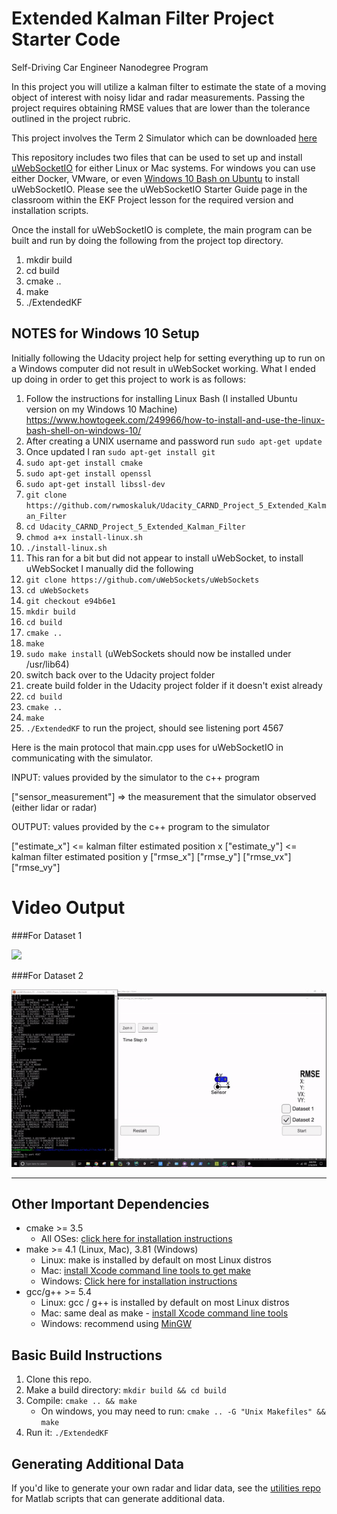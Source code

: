# Extended Kalman Filter Project Starter Code
Self-Driving Car Engineer Nanodegree Program

In this project you will utilize a kalman filter to estimate the state of a moving object of interest with noisy lidar and radar measurements. Passing the project requires obtaining RMSE values that are lower than the tolerance outlined in the project rubric. 

This project involves the Term 2 Simulator which can be downloaded [here](https://github.com/udacity/self-driving-car-sim/releases)

This repository includes two files that can be used to set up and install [uWebSocketIO](https://github.com/uWebSockets/uWebSockets) for either Linux or Mac systems. For windows you can use either Docker, VMware, or even [Windows 10 Bash on Ubuntu](https://www.howtogeek.com/249966/how-to-install-and-use-the-linux-bash-shell-on-windows-10/) to install uWebSocketIO. Please see the uWebSocketIO Starter Guide page in the classroom within the EKF Project lesson for the required version and installation scripts.

Once the install for uWebSocketIO is complete, the main program can be built and run by doing the following from the project top directory.

1. mkdir build
2. cd build
3. cmake ..
4. make
5. ./ExtendedKF

NOTES for Windows 10 Setup
---
Initially following the Udacity project help for setting everything up to run on a Windows computer did not result in uWebSocket working.  What I ended up doing in order to get this project to work is as follows:

1) Follow the instructions for installing Linux Bash (I installed Ubuntu version on my Windows 10 Machine)
https://www.howtogeek.com/249966/how-to-install-and-use-the-linux-bash-shell-on-windows-10/
2) After creating a UNIX username and password run `sudo apt-get update`
3) Once updated I ran `sudo apt-get install git`
4) `sudo apt-get install cmake`
5) `sudo apt-get install openssl`
6) `sudo apt-get install libssl-dev`
7) `git clone https://github.com/rwmoskaluk/Udacity_CARND_Project_5_Extended_Kalman_Filter`
8) `cd Udacity_CARND_Project_5_Extended_Kalman_Filter`
9) `chmod a+x install-linux.sh`
10) `./install-linux.sh`
11) This ran for a bit but did not appear to install uWebSocket, to install uWebSocket I manually did the following
12) `git clone https://github.com/uWebSockets/uWebSockets `
13) `cd uWebSockets `
14) `git checkout e94b6e1`
15) `mkdir build`
16) `cd build`
17) `cmake ..`
18) `make`
19) `sudo make install` (uWebSockets should now be installed under /usr/lib64)
20) switch back over to the Udacity project folder
21) create build folder in the Udacity project folder if it doesn't exist already
22) `cd build`
23) `cmake ..`
24) `make`
25) `./ExtendedKF` to run the project, should see listening port 4567

Here is the main protocol that main.cpp uses for uWebSocketIO in communicating with the simulator.


INPUT: values provided by the simulator to the c++ program

["sensor_measurement"] => the measurement that the simulator observed (either lidar or radar)


OUTPUT: values provided by the c++ program to the simulator

["estimate_x"] <= kalman filter estimated position x
["estimate_y"] <= kalman filter estimated position y
["rmse_x"]
["rmse_y"]
["rmse_vx"]
["rmse_vy"]

# Video Output
###For Dataset 1

<img src="video_output/dataset_1.gif?raw=true" width="720px">

###For Dataset 2

<img src="video_output/dataset_2.gif?raw=true" width="720px">


---

## Other Important Dependencies

* cmake >= 3.5
  * All OSes: [click here for installation instructions](https://cmake.org/install/)
* make >= 4.1 (Linux, Mac), 3.81 (Windows)
  * Linux: make is installed by default on most Linux distros
  * Mac: [install Xcode command line tools to get make](https://developer.apple.com/xcode/features/)
  * Windows: [Click here for installation instructions](http://gnuwin32.sourceforge.net/packages/make.htm)
* gcc/g++ >= 5.4
  * Linux: gcc / g++ is installed by default on most Linux distros
  * Mac: same deal as make - [install Xcode command line tools](https://developer.apple.com/xcode/features/)
  * Windows: recommend using [MinGW](http://www.mingw.org/)

## Basic Build Instructions

1. Clone this repo.
2. Make a build directory: `mkdir build && cd build`
3. Compile: `cmake .. && make` 
   * On windows, you may need to run: `cmake .. -G "Unix Makefiles" && make`
4. Run it: `./ExtendedKF `

## Generating Additional Data

If you'd like to generate your own radar and lidar data, see the
[utilities repo](https://github.com/udacity/CarND-Mercedes-SF-Utilities) for
Matlab scripts that can generate additional data.

